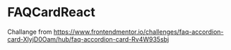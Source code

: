 # FAQCardReact

Challange from
https://www.frontendmentor.io/challenges/faq-accordion-card-XlyjD0Oam/hub/faq-accordion-card-Rv4W935sbj
